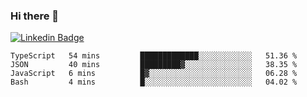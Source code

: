 ### Hi there 👋

[![Linkedin Badge](https://img.shields.io/badge/-Adroaldo%20Pagliari-6633cc?style=flat-square&logo=Linkedin&logoColor=white&link=https://www.linkedin.com/in/adroaldo-pagliari-5856363b/)](https://www.linkedin.com/in/adroaldo-pagliari-5856363b/)

<!--
**adroaldopagliari/adroaldopagliari** is a ✨ _special_ ✨ repository because its `README.md` (this file) appears on your GitHub profile.

Here are some ideas to get you started:

- 🔭 I’m currently working on ...
- 🌱 I’m currently learning ...
- 👯 I’m looking to collaborate on ...
- 🤔 I’m looking for help with ...
- 💬 Ask me about ...
- 📫 How to reach me: ...
- 😄 Pronouns: ...
- ⚡ Fun fact: ...
-->

<!--START_SECTION:waka-->

```text
TypeScript   54 mins         █████████████░░░░░░░░░░░░   51.36 %
JSON         40 mins         █████████▓░░░░░░░░░░░░░░░   38.35 %
JavaScript   6 mins          █▓░░░░░░░░░░░░░░░░░░░░░░░   06.28 %
Bash         4 mins          █░░░░░░░░░░░░░░░░░░░░░░░░   04.02 %
```

<!--END_SECTION:waka-->
